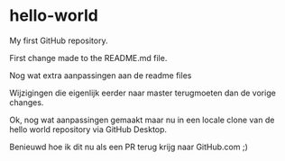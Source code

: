 # hello-world
My first GitHub repository.

First change made to the README.md file.

Nog wat extra aanpassingen aan de readme files

Wijzigingen die eigenlijk eerder naar master terugmoeten dan de vorige changes.

Ok, nog wat aanpassingen gemaakt maar nu in een locale clone van de hello world repository via GitHub Desktop.

Benieuwd hoe ik dit nu als een PR terug krijg naar GitHub.com ;)
